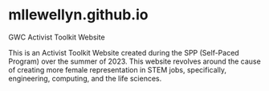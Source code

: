 # mllewellyn.github.io
GWC Activist Toolkit Website

This is an Activist Toolkit Website created during the SPP (Self-Paced Program) over the summer of 2023.  This website revolves around the cause of creating more female representation in STEM jobs, specifically, engineering, computing, and the life sciences.  
